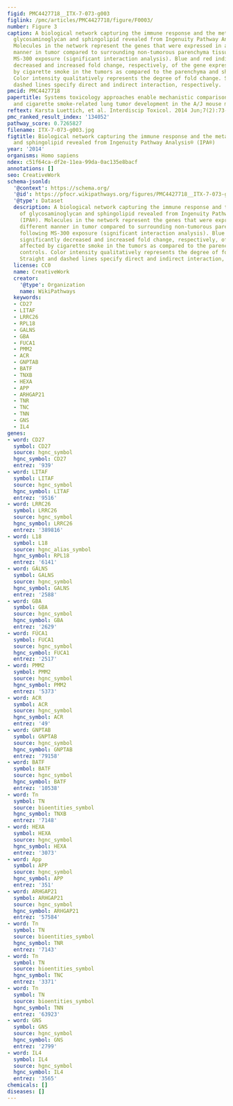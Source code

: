 ```yaml
---
figid: PMC4427718__ITX-7-073-g003
figlink: /pmc/articles/PMC4427718/figure/F0003/
number: Figure 3
caption: A biological network capturing the immune response and the metabolism of
  glycosaminoglycan and sphingolipid revealed from Ingenuity Pathway Analysis® (IPA®).
  Molecules in the network represent the genes that were expressed in a different
  manner in tumor compared to surrounding non-tumorous parenchyma tissues following
  MS-300 exposure (significant interaction analysis). Blue and red indicate significantly
  decreased and increased fold change, respectively, of the gene expression affected
  by cigarette smoke in the tumors as compared to the parenchyma and sham controls.
  Color intensity qualitatively represents the degree of fold change. Straight and
  dashed lines specify direct and indirect interaction, respectively.
pmcid: PMC4427718
papertitle: Systems toxicology approaches enable mechanistic comparison of spontaneous
  and cigarette smoke-related lung tumor development in the A/J mouse model.
reftext: Karsta Luettich, et al. Interdiscip Toxicol. 2014 Jun;7(2):73-84.
pmc_ranked_result_index: '134052'
pathway_score: 0.7265827
filename: ITX-7-073-g003.jpg
figtitle: Biological network capturing the immune response and the metabolism of glycosaminoglycan
  and sphingolipid revealed from Ingenuity Pathway Analysis® (IPA®)
year: '2014'
organisms: Homo sapiens
ndex: c51f64ca-df2e-11ea-99da-0ac135e8bacf
annotations: []
seo: CreativeWork
schema-jsonld:
  '@context': https://schema.org/
  '@id': https://pfocr.wikipathways.org/figures/PMC4427718__ITX-7-073-g003.html
  '@type': Dataset
  description: A biological network capturing the immune response and the metabolism
    of glycosaminoglycan and sphingolipid revealed from Ingenuity Pathway Analysis®
    (IPA®). Molecules in the network represent the genes that were expressed in a
    different manner in tumor compared to surrounding non-tumorous parenchyma tissues
    following MS-300 exposure (significant interaction analysis). Blue and red indicate
    significantly decreased and increased fold change, respectively, of the gene expression
    affected by cigarette smoke in the tumors as compared to the parenchyma and sham
    controls. Color intensity qualitatively represents the degree of fold change.
    Straight and dashed lines specify direct and indirect interaction, respectively.
  license: CC0
  name: CreativeWork
  creator:
    '@type': Organization
    name: WikiPathways
  keywords:
  - CD27
  - LITAF
  - LRRC26
  - RPL18
  - GALNS
  - GBA
  - FUCA1
  - PMM2
  - ACR
  - GNPTAB
  - BATF
  - TNXB
  - HEXA
  - APP
  - ARHGAP21
  - TNR
  - TNC
  - TNN
  - GNS
  - IL4
genes:
- word: CD27
  symbol: CD27
  source: hgnc_symbol
  hgnc_symbol: CD27
  entrez: '939'
- word: LITAF
  symbol: LITAF
  source: hgnc_symbol
  hgnc_symbol: LITAF
  entrez: '9516'
- word: LRRC26
  symbol: LRRC26
  source: hgnc_symbol
  hgnc_symbol: LRRC26
  entrez: '389816'
- word: L18
  symbol: L18
  source: hgnc_alias_symbol
  hgnc_symbol: RPL18
  entrez: '6141'
- word: GÁLNS
  symbol: GALNS
  source: hgnc_symbol
  hgnc_symbol: GALNS
  entrez: '2588'
- word: GBA
  symbol: GBA
  source: hgnc_symbol
  hgnc_symbol: GBA
  entrez: '2629'
- word: FÚCA1
  symbol: FUCA1
  source: hgnc_symbol
  hgnc_symbol: FUCA1
  entrez: '2517'
- word: PMM2
  symbol: PMM2
  source: hgnc_symbol
  hgnc_symbol: PMM2
  entrez: '5373'
- word: ACR
  symbol: ACR
  source: hgnc_symbol
  hgnc_symbol: ACR
  entrez: '49'
- word: GNPTAB
  symbol: GNPTAB
  source: hgnc_symbol
  hgnc_symbol: GNPTAB
  entrez: '79158'
- word: BATF
  symbol: BATF
  source: hgnc_symbol
  hgnc_symbol: BATF
  entrez: '10538'
- word: Tn
  symbol: TN
  source: bioentities_symbol
  hgnc_symbol: TNXB
  entrez: '7148'
- word: HEXA
  symbol: HEXA
  source: hgnc_symbol
  hgnc_symbol: HEXA
  entrez: '3073'
- word: App
  symbol: APP
  source: hgnc_symbol
  hgnc_symbol: APP
  entrez: '351'
- word: ARHGAP21
  symbol: ARHGAP21
  source: hgnc_symbol
  hgnc_symbol: ARHGAP21
  entrez: '57584'
- word: Tn
  symbol: TN
  source: bioentities_symbol
  hgnc_symbol: TNR
  entrez: '7143'
- word: Tn
  symbol: TN
  source: bioentities_symbol
  hgnc_symbol: TNC
  entrez: '3371'
- word: Tn
  symbol: TN
  source: bioentities_symbol
  hgnc_symbol: TNN
  entrez: '63923'
- word: GNS
  symbol: GNS
  source: hgnc_symbol
  hgnc_symbol: GNS
  entrez: '2799'
- word: IL4
  symbol: IL4
  source: hgnc_symbol
  hgnc_symbol: IL4
  entrez: '3565'
chemicals: []
diseases: []
---
```

